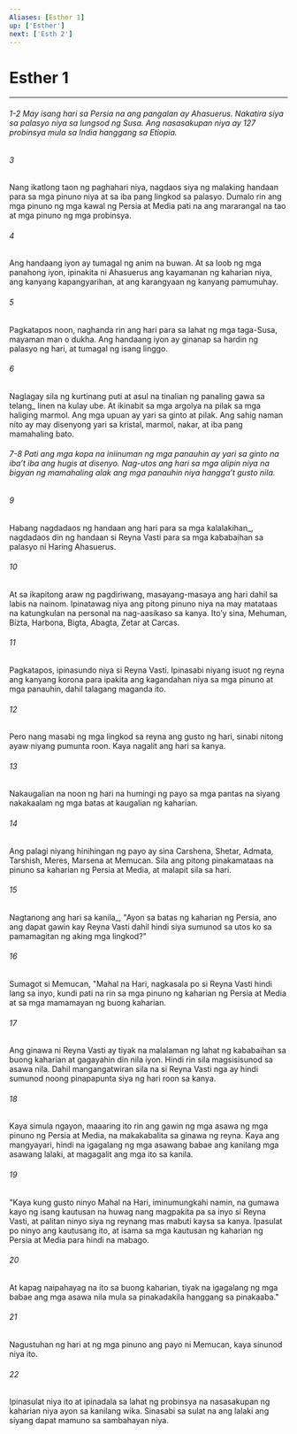 ```yaml
---
Aliases: [Esther 1]
up: ['Esther']
next: ['Esth 2']
---
```

# Esther 1

***
###### 1-2 May isang hari sa Persia na ang pangalan ay Ahasuerus. Nakatira siya sa palasyo niya sa lungsod ng Susa. Ang nasasakupan niya ay 127 probinsya mula sa India hanggang sa Etiopia. 





















###### 3 










Nang ikatlong taon ng paghahari niya, nagdaos siya ng malaking handaan para sa mga pinuno niya at sa iba pang lingkod sa palasyo. Dumalo rin ang mga pinuno ng mga kawal ng Persia at Media pati na ang mararangal na tao at mga pinuno ng mga probinsya. 





















###### 4 










Ang handaang iyon ay tumagal ng anim na buwan. At sa loob ng mga panahong iyon, ipinakita ni Ahasuerus ang kayamanan ng kaharian niya, ang kanyang kapangyarihan, at ang karangyaan ng kanyang pamumuhay. 





















###### 5 










Pagkatapos noon, naghanda rin ang hari para sa lahat ng mga taga-Susa, mayaman man o dukha. Ang handaang iyon ay ginanap sa hardin ng palasyo ng hari, at tumagal ng isang linggo. 





















###### 6 










Naglagay sila ng kurtinang puti at asul na tinalian ng panaling gawa sa telang_ linen na kulay ube. At ikinabit sa mga argolya na pilak sa mga haliging marmol. Ang mga upuan ay yari sa ginto at pilak. Ang sahig naman nito ay may disenyong yari sa kristal, marmol, nakar, at iba pang mamahaling bato.

###### 7-8 Pati ang mga kopa na iniinuman ng mga panauhin ay yari sa ginto na ibaʼt iba ang hugis at disenyo. Nag-utos ang hari sa mga alipin niya na bigyan ng mamahaling alak ang mga panauhin niya hanggaʼt gusto nila. 





















###### 9 










Habang nagdadaos ng handaan ang hari para sa mga kalalakihan_, nagdadaos din ng handaan si Reyna Vasti para sa mga kababaihan sa palasyo ni Haring Ahasuerus. 





















###### 10 










At sa ikapitong araw ng pagdiriwang, masayang-masaya ang hari dahil sa labis na nainom. Ipinatawag niya ang pitong pinuno niya na may matataas na katungkulan na personal na nag-aasikaso sa kanya. Itoʼy sina, Mehuman, Bizta, Harbona, Bigta, Abagta, Zetar at Carcas. 





















###### 11 










Pagkatapos, ipinasundo niya si Reyna Vasti. Ipinasabi niyang isuot ng reyna ang kanyang korona para ipakita ang kagandahan niya sa mga pinuno at mga panauhin, dahil talagang maganda ito. 





















###### 12 










Pero nang masabi ng mga lingkod sa reyna ang gusto ng hari, sinabi nitong ayaw niyang pumunta roon. Kaya nagalit ang hari sa kanya. 





















###### 13 










Nakaugalian na noon ng hari na humingi ng payo sa mga pantas na siyang nakakaalam ng mga batas at kaugalian ng kaharian. 





















###### 14 










Ang palagi niyang hinihingan ng payo ay sina Carshena, Shetar, Admata, Tarshish, Meres, Marsena at Memucan. Sila ang pitong pinakamataas na pinuno sa kaharian ng Persia at Media, at malapit sila sa hari. 





















###### 15 










Nagtanong ang hari sa kanila_, "Ayon sa batas ng kaharian ng Persia, ano ang dapat gawin kay Reyna Vasti dahil hindi siya sumunod sa utos ko sa pamamagitan ng aking mga lingkod?" 





















###### 16 










Sumagot si Memucan, "Mahal na Hari, nagkasala po si Reyna Vasti hindi lang sa inyo, kundi pati na rin sa mga pinuno ng kaharian ng Persia at Media at sa mga mamamayan ng buong kaharian. 





















###### 17 










Ang ginawa ni Reyna Vasti ay tiyak na malalaman ng lahat ng kababaihan sa buong kaharian at gagayahin din nila iyon. Hindi rin sila magsisisunod sa asawa nila. Dahil mangangatwiran sila na si Reyna Vasti nga ay hindi sumunod noong pinapapunta siya ng hari roon sa kanya. 





















###### 18 










Kaya simula ngayon, maaaring ito rin ang gawin ng mga asawa ng mga pinuno ng Persia at Media, na makakabalita sa ginawa ng reyna. Kaya ang mangyayari, hindi na igagalang ng mga asawang babae ang kanilang mga asawang lalaki, at magagalit ang mga ito sa kanila. 





















###### 19 










"Kaya kung gusto ninyo Mahal na Hari, iminumungkahi namin, na gumawa kayo ng isang kautusan na huwag nang magpakita pa sa inyo si Reyna Vasti, at palitan ninyo siya ng reynang mas mabuti kaysa sa kanya. Ipasulat po ninyo ang kautusang ito, at isama sa mga kautusan ng kaharian ng Persia at Media para hindi na mabago. 





















###### 20 










At kapag naipahayag na ito sa buong kaharian, tiyak na igagalang ng mga babae ang mga asawa nila mula sa pinakadakila hanggang sa pinakaaba." 





















###### 21 










Nagustuhan ng hari at ng mga pinuno ang payo ni Memucan, kaya sinunod niya ito. 





















###### 22 










Ipinasulat niya ito at ipinadala sa lahat ng probinsya na nasasakupan ng kaharian niya ayon sa kanilang wika. Sinasabi sa sulat na ang lalaki ang siyang dapat mamuno sa sambahayan niya.
